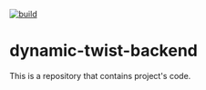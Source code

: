 [![build](https://github.com/aunttwister/dynamic-twist-backend/actions/workflows/build-validation.yml/badge.svg)](https://github.com/aunttwister/dynamic-twist-backend/actions/workflows/build-validation.yml)

# dynamic-twist-backend
This is a repository that contains project's code.
